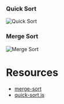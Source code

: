 ### Quick Sort
![Quick Sort](https://github.com/khdevnet/algorithms/blob/master/sort/quicksort.png)
### Merge Sort
![Merge Sort](https://github.com/khdevnet/algorithms/blob/master/sort/merge-sort.png)
# Resources
* [merge-sort](https://medium.com/javascript-in-plain-english/javascript-merge-sort-3205891ac060)
* [quick-sort.js](https://www.nczonline.net/blog/2012/11/27/computer-science-in-javascript-quicksort/)
